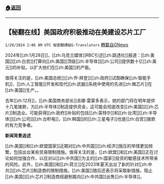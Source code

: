 ###  [:house:返回](README.md)
---


## 【秘翻在线】美国政府积极推动在美建设芯片工厂
`1/28/2024 2:06 AM UTC 秘密翻譯組G-Translators` [轉載自GNews](https://gnews.org/articles/2259403)

2024年[[zh:1月28日]]，[[zh:乌克兰媒体]]RBC引述[[zh:路透社]]报道：[[zh:美国]][[zh:白宫]]打算向[[zh:美国]]顶级[[zh:半导体]][[zh:公司]]提供数十亿[[zh:美元]]的补贴，以扩大他们在[[zh:美国]]的产能。

值得关注的是，[[zh:美国总统]][[zh:乔·拜登]][[zh:政府]]试图确保[[zh:智能手机]]、[[zh:人工智能]]开发和现代[[zh:武器]]系统中使用的先进[[zh:微芯片]]在[[zh:美国]]生产。。

去年[[zh:12月]]，[[zh:美国商务部长]]吉娜·雷蒙多表示，她的部门将在明年提供十几笔拨款，为[[zh:半导体]]制造提供资金，这可能会彻底改变[[zh:美国]][[zh:芯片]]制造业。可能获得[[zh:政府]]补贴的包括[[zh:英特尔]]和[[zh:台湾]][[zh:半导体]][[zh:公司]][[zh:台积电]]，[[zh:韩国]]的[[zh:三星电子]]也是[[zh:白宫]]拨款的有力竞争者。

**新闻背景追述**

[[zh:美国]]和[[zh:欧盟国家]]近期对[[zh:中共国]][[zh:经济]]施压的举措更加频繁，包括出台某些贸易限制措施。值得关注的是，[[zh:欧盟]]和[[zh:美国]]正在讨论如何加强合作，以应对以[[zh:中共国]]为主的[[zh:国家]]投资的敏感技术所带来的风险。此外，[[zh:美国]]和[[zh:荷兰]]在2023年夏天出台了新的针对[[zh:中共]][[zh:芯片]]制造商的限制措施。[[zh:美国]]随后还表示将采取新措施，阻止[[zh:美国]][[zh:芯片]]制造商规避制裁向[[zh:中共国]]出售[[zh:半导体]]。
